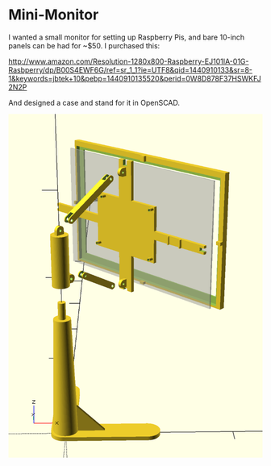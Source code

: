 # Mini-Monitor

I wanted a small monitor for setting up Raspberry Pis, and bare 10-inch panels can be had for ~$50.  I purchased this:

http://www.amazon.com/Resolution-1280x800-Raspberry-EJ101IA-01G-Rasbperry/dp/B00S4EWF6G/ref=sr_1_1?ie=UTF8&qid=1440910133&sr=8-1&keywords=jbtek+10&pebp=1440910135520&perid=0W8D878F37HSWKFJ2N2P

And designed a case and stand for it in OpenSCAD.

![exploded view](mini_monitor.png)